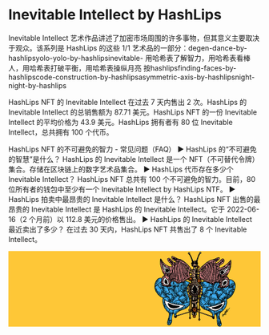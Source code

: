 # Inevitable Intellect by HashLips

Inevitable Intellect 艺术作品讲述了加密市场周围的许多事物，但其意义主要取决于观众。该系列是 HashLips 的这些 1/1 艺术品的一部分：degen-dance-by-hashlipsyolo-yolo-by-hashlipsinevitable- 用哈希表了解智力，用哈希表看棒人，用哈希表打破平衡，用哈希表操纵月亮 按hashlipsfinding-faces-by-hashlipscode-construction-by-hashlipsasymmetric-axis-by-hashlipsnight-night-by-hashlips

HashLips NFT 的 Inevitable Intellect 在过去 7 天内售出 2 次。HashLips 的 Inevitable Intellect 的总销售额为 87.71 美元。HashLips NFT 的一份 Inevitable Intellect 的平均价格为 43.9 美元。HashLips 拥有者有 80 位 Inevitable Intellect，总共拥有 100 个代币。

HashLips NFT 的不可避免的智力 - 常见问题（FAQ）
▶ HashLips 的“不可避免的智慧”是什么？
HashLips 的 Inevitable Intellect 是一个 NFT（不可替代令牌）集合。存储在区块链上的数字艺术品集合。
▶ HashLips 代币存在多少个 Inevitable Intellect？
HashLips NFT 总共有 100 个不可避免的智力。目前，80 位所有者的钱包中至少有一个 Inevitable Intellect by HashLips NTF。
▶ HashLips 拍卖中最昂贵的 Inevitable Intellect 是什么？
HashLips NFT 出售的最昂贵的 Inevitable Intellect 是 HashLips 的 Inevitable Intellect。它于 2022-06-16（2 个月前）以 112.8 美元的价格售出。
▶ HashLips 的 Inevitable Intellect 最近卖出了多少？
在过去 30 天内，HashLips NFT 共售出了 8 个 Inevitable Intellect。

![NFT](微信截图_20220828134724.png)


